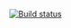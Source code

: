 [![Build status](https://ci.appveyor.com/api/projects/status/9bcfulph3t0w46ya/branch/main?svg=true)](https://ci.appveyor.com/project/medik5670/pattern-d0x2y/branch/main)
